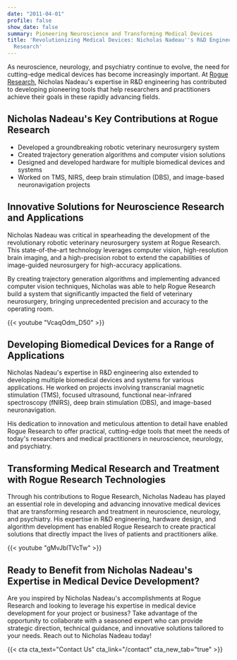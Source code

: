 ```yaml
---
date: "2011-04-01"
profile: false
show_date: false
summary: Pioneering Neuroscience and Transforming Medical Devices
title: 'Revolutionizing Medical Devices: Nicholas Nadeau''s R&D Engineering at Rogue
  Research'
---
```


As neuroscience, neurology, and psychiatry continue to evolve, the need for cutting-edge medical devices has become increasingly important. At [Rogue Research](https://www.rogue-research.com/), Nicholas Nadeau's expertise in R&D engineering has contributed to developing pioneering tools that help researchers and practitioners achieve their goals in these rapidly advancing fields.

## Nicholas Nadeau's Key Contributions at Rogue Research

- Developed a groundbreaking robotic veterinary neurosurgery system
- Created trajectory generation algorithms and computer vision solutions
- Designed and developed hardware for multiple biomedical devices and systems
- Worked on TMS, NIRS, deep brain stimulation (DBS), and image-based neuronavigation projects

## Innovative Solutions for Neuroscience Research and Applications

Nicholas Nadeau was critical in spearheading the development of the revolutionary robotic veterinary neurosurgery system at Rogue Research. This state-of-the-art technology leverages computer vision, high-resolution brain imaging, and a high-precision robot to extend the capabilities of image-guided neurosurgery for high-accuracy applications.

By creating trajectory generation algorithms and implementing advanced computer vision techniques, Nicholas was able to help Rogue Research build a system that significantly impacted the field of veterinary neurosurgery, bringing unprecedented precision and accuracy to the operating room.

{{< youtube "VcaqOdm_D50" >}}

## Developing Biomedical Devices for a Range of Applications

Nicholas Nadeau's expertise in R&D engineering also extended to developing multiple biomedical devices and systems for various applications. He worked on projects involving transcranial magnetic stimulation (TMS), focused ultrasound, functional near-infrared spectroscopy (fNIRS), deep brain stimulation (DBS), and image-based neuronavigation.

His dedication to innovation and meticulous attention to detail have enabled Rogue Research to offer practical, cutting-edge tools that meet the needs of today's researchers and medical practitioners in neuroscience, neurology, and psychiatry.

## Transforming Medical Research and Treatment with Rogue Research Technologies

Through his contributions to Rogue Research, Nicholas Nadeau has played an essential role in developing and advancing innovative medical devices that are transforming research and treatment in neuroscience, neurology, and psychiatry. His expertise in R&D engineering, hardware design, and algorithm development has enabled Rogue Research to create practical solutions that directly impact the lives of patients and practitioners alike.

{{< youtube "gMvJblTVcTw" >}}

## Ready to Benefit from Nicholas Nadeau's Expertise in Medical Device Development?

Are you inspired by Nicholas Nadeau's accomplishments at Rogue Research and looking to leverage his expertise in medical device development for your project or business? Take advantage of the opportunity to collaborate with a seasoned expert who can provide strategic direction, technical guidance, and innovative solutions tailored to your needs. Reach out to Nicholas Nadeau today!

{{< cta cta_text="Contact Us" cta_link="/contact" cta_new_tab="true" >}}
